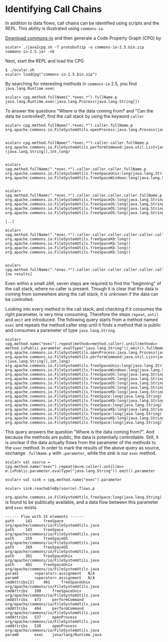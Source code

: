 # Identifying Call Chains

In addition to data flows, call chains can be identified
using scripts and the REPL. This ability is illustrated using 
`commons-io`. 

[Download commons-io](http://central.maven.org/maven2/commons-io/commons-io/2.5/commons-io-2.5.jar) and then generate a Code Property Graph (CPG) by

```
ocular> ./java2cpg.sh -f protobufzip -o commons-io-2.5.bin.zip commons-io-2.5.jar -nb

```

Next, start the REPL and load the CPG

```
$ ./ocular.sh 
ocular> loadCpg("commons-io-2.5.bin.zip") 
```

By searching for interesting methods in `commons-io` 2.5, you find `java.lang.Runtime.exec` 

```
ocular> cpg.method.fullName(".*exec.*").fullName.p 
java.lang.Runtime.exec:java.lang.Process(java.lang.String[])
```

To answer the questions "Where is the data
coming from? and "Can the data be controlled?, find 
the call stack by using the keyword `caller` 

```
ocular> cpg.method.fullName(".*exec.*").caller.fullName.p 
org.apache.commons.io.FileSystemUtils.openProcess:java.lang.Process(java.lang.String[])


ocular> cpg.method.fullName(".*exec.*").caller.caller.fullName.p 
org.apache.commons.io.FileSystemUtils.performCommand:java.util.List<java.lang.String>(java.lang.String[],int,long)


ocular> cpg.method.fullName(".*exec.*").caller.caller.caller.fullName.p 
org.apache.commons.io.FileSystemUtils.freeSpaceUnix:long(java.lang.String,boolean,boolean,long)
org.apache.commons.io.FileSystemUtils.freeSpaceWindows:long(java.lang.String,long)


ocular> cpg.method.fullName(".*exec.*").caller.caller.caller.caller.fullName.p 
org.apache.commons.io.FileSystemUtils.freeSpaceOS:long(java.lang.String,int,boolean,long)
org.apache.commons.io.FileSystemUtils.freeSpaceOS:long(java.lang.String,int,boolean,long)
org.apache.commons.io.FileSystemUtils.freeSpaceOS:long(java.lang.String,int,boolean,long)
org.apache.commons.io.FileSystemUtils.freeSpaceOS:long(java.lang.String,int,boolean,long)

[..]

ocular> cpg.method.fullName(".*exec.*").caller.caller.caller.caller.caller.caller.caller.fullName.p 
org.apache.commons.io.FileSystemUtils.freeSpaceKb:long()
org.apache.commons.io.FileSystemUtils.freeSpaceKb:long()
org.apache.commons.io.FileSystemUtils.freeSpaceKb:long()
org.apache.commons.io.FileSystemUtils.freeSpaceKb:long()


ocular> cpg.method.fullName(".*exec.*").caller.caller.caller.caller.caller.caller.caller.caller.fullName.p
[no results]
```

Even within a small JAR, seven steps are required to find the
"beginning" of the call stack, where no caller is present.
Though it is clear that the data is coming from somewhere along the call stack, it is unknown if the data can be controlled.

Looking into every method in the call stack, and checking if it
consumes the right parameter, is very time consuming.
Therefore the steps `repeat`, `until` and `emit` are introduced. The
following query starts from a method named `exec` and repeats the
method.caller step until it finds a method that is public and
consumes a parameter of type `java.lang.String`.

```
ocular>  cpg.method.name("exec").repeat(method=>method.caller).until(method=> method.isPublic.parameter.evalType("java.lang.String")).emit().fullName.p 
org.apache.commons.io.FileSystemUtils.openProcess:java.lang.Process(java.lang.String[])
org.apache.commons.io.FileSystemUtils.performCommand:java.util.List<java.lang.String>(java.lang.String[],int,long)
org.apache.commons.io.FileSystemUtils.freeSpaceUnix:long(java.lang.String,boolean,boolean,long)
org.apache.commons.io.FileSystemUtils.freeSpaceWindows:long(java.lang.String,long)
org.apache.commons.io.FileSystemUtils.freeSpaceOS:long(java.lang.String,int,boolean,long)
org.apache.commons.io.FileSystemUtils.freeSpaceOS:long(java.lang.String,int,boolean,long)
org.apache.commons.io.FileSystemUtils.freeSpaceOS:long(java.lang.String,int,boolean,long)
org.apache.commons.io.FileSystemUtils.freeSpaceOS:long(java.lang.String,int,boolean,long)
org.apache.commons.io.FileSystemUtils.freeSpaceKb:long(java.lang.String,long)
org.apache.commons.io.FileSystemUtils.freeSpace:long(java.lang.String)
org.apache.commons.io.FileSystemUtils.freeSpaceKb:long(java.lang.String,long)
org.apache.commons.io.FileSystemUtils.freeSpace:long(java.lang.String)
org.apache.commons.io.FileSystemUtils.freeSpaceKb:long(java.lang.String,long)
org.apache.commons.io.FileSystemUtils.freeSpace:long(java.lang.String)
org.apache.commons.io.FileSystemUtils.freeSpaceKb:long(java.lang.String,long)
org.apache.commons.io.FileSystemUtils.freeSpace:long(java.lang.String)
```

This query answers the question "Where is the data
coming from?". And because the methods are public, the data is
potentially controllable. Still, it is unclear if the data
actually flows from the parameter of the methods to the `exec` method.
In order to mark the results of the above query as source, exchange `.fullName.p` with `.parameter`, while the sink is
our `exec` method.

```
ocular> val source = cpg.method.name("exec").repeat(m=>m.caller).until(m=> m.isPublic.parameter.evalType("java.lang.String")).emit().parameter 

ocular> val sink = cpg.method.name("exec").parameter 

ocular> sink.reachableBy(source).flows.p 
```

`org.apache.commons.io.FileSystemUtils.freeSpace:long(java.lang.String)` is found to be publically available, and a data flow between this parameter and `exec` exists.

```
------ Flow with 15 elements ------
path 	 142 	 freeSpace 	 org/apache/commons/io/FileSystemUtils.java
path 	 143 	 freeSpace 	 org/apache/commons/io/FileSystemUtils.java
path 	 259 	 freeSpaceOS 	 org/apache/commons/io/FileSystemUtils.java
path 	 269 	 freeSpaceOS 	 org/apache/commons/io/FileSystemUtils.java
path 	 381 	 freeSpaceUnix 	 org/apache/commons/io/FileSystemUtils.java
path 	 401 	 freeSpaceUnix 	 org/apache/commons/io/FileSystemUtils.java
param1 	  	 <operator>.assignment 	 N/A
param0 	  	 <operator>.assignment 	 N/A
cmdAttribs[2] 	 401 	 freeSpaceUnix 	 org/apache/commons/io/FileSystemUtils.java
cmdAttribs 	 398 	 freeSpaceUnix 	 org/apache/commons/io/FileSystemUtils.java
cmdAttribs 	 473 	 performCommand 	 org/apache/commons/io/FileSystemUtils.java
cmdAttribs 	 484 	 performCommand 	 org/apache/commons/io/FileSystemUtils.java
cmdAttribs 	 537 	 openProcess 	 org/apache/commons/io/FileSystemUtils.java
cmdAttribs 	 538 	 openProcess 	 org/apache/commons/io/FileSystemUtils.java
param0 	  	 exec 	 java/lang/Runtime.java
```
